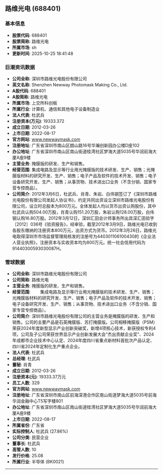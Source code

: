 ## 路维光电 (688401)

### 基本信息

- **股票代码**: 688401
- **股票简称**: 路维光电
- **所属市场**: sh
- **更新时间**: 2025-10-25 18:41:48

### 巨潮资讯数据

- **公司全称**: 深圳市路维光电股份有限公司
- **英文名称**: Shenzhen Newway Photomask Making Co., Ltd.
- **A股代码**: 688401
- **A股简称**: 路维光电
- **所属市场**: 上交所科创板
- **所属行业**: 计算机、通信和其他电子设备制造业
- **法人代表**: 杜武兵
- **注册资本(万元)**: 19333.372
- **成立日期**: 2012-03-26
- **上市日期**: 2022-08-17
- **官方网站**: www.newwaymask.com
- **注册地址**: 广东省深圳市南山区朗山路16号华瀚创新园办公楼D座102
- **办公地址**: 广东省深圳市南山区南山街道桂湾社区梦海大道5035号华润前海大厦A座9楼
- **主营业务**: 掩膜版的研发、生产和销售。
- **经营范围**: 集成电路及显示等行业用光掩膜版的技术研发、生产、销售；光掩膜版材料的研究开发、生产、销售；电子产品及软件的技术开发、销售；电子设备研究开发、生产、销售；从事货物、技术进出口业务（不含分销、国家专营专控商品）。
- **公司简介**: 2012年3月6日，杜武兵、肖青、朱岩、白伟钢签订了《深圳市路维光电股份有限公司发起人协议书》，约定共同出资设立深圳市路维光电股份有限公司，设立时总股本为800万元。全体发起人均以货币出资认购股份，其中杜武兵认购504.00万股，肖青认购151.20万股，朱岩认购128.00万股，白伟钢认购16.80万股。2012年3月12日，深圳汇田会计师事务所出具深汇田验字〔2012〕036号《验资报告》，经审验，截至2012年3月9日，路维光电已收到各股东缴纳的注册资本800万元，出资方式为货币。2012年3月26日，路维光电取得深圳市市场监督管理局核发的注册号为440301106100430的《企业法人营业执照》，注册资本与实收资本均为800万元。统一社会信用代码为91440300593030087H。

### 雪球数据

- **公司全称**: 深圳市路维光电股份有限公司
- **公司简称**: 路维光电
- **主营业务**: 掩膜版的研发、生产和销售。
- **经营范围**: 　　集成电路及显示等行业用光掩膜版的技术研发、生产、销售；光掩膜版材料的研究开发、生产、销售；电子产品及软件的技术开发、销售；电子设备研究开发、生产、销售；从事货物、技术进出口业务（不含分销、国家专营专控商品）。
- **公司简介**: 深圳市路维光电股份有限公司的主营业务是掩膜版的研发、生产和销售。公司的主要产品是石英掩膜版、苏打掩膜版。公司相移掩膜版（PSM）荣获2024年度新型显示产业创新突破奖，新增4项核心技术，新获授权专利4项，公司及子公司荣获世界显示产业创新发展大会“杰出贡献企业奖”、2024年成都市企业技术中心认定、2024年度四川省重点新材料首批次产品认定、四川省2024年定制化生产重点企业。
- **法人代表**: 杜武兵
- **总经理**: 杜武兵
- **董秘**: 肖青
- **成立日期**: 2012-03-26
- **注册资本(元)**: 19333.37万元
- **员工人数**: 329
- **官方网站**: www.newwaymask.com
- **注册地址**: 广东省深圳市南山区前海深港合作区南山街道梦海大道5035号前海华润金融中心T5写字楼801
- **办公地址**: 广东省深圳市南山区南山街道桂湾社区梦海大道5035号华润前海大厦A座9楼
- **上市日期**: 2022-08-17
- **所属省份**: 广东省
- **实际控制人**: 杜武兵 (27.86%)
- **公司分类**: 民营企业
- **董事长**: 杜武兵
- **高管人数**: 10
- **发行价格**: 25.08
- **所属行业**: 半导体 (BK0021)

---